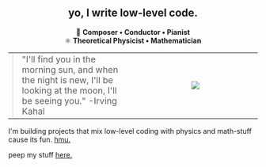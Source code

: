 <h2 align="center">yo, I write low-level code.</h2>

<p align="center">
🎼 <b>Composer • Conductor • Pianist</b><br>
⚛️ <b>Theoretical Physicist • Mathematician</b>
</p>

<table align="center" border="0" cellspacing="0" cellpadding="0" width="100%">
  <tr>
    <td align="left" valign="middle" width="50%">
      <blockquote style="margin:0; font-size:1.1em;">
        "I'll find you in the morning sun, and when the night is new, I'll be looking at the moon, I'll be seeing you." -Irving Kahal
      </blockquote>
    </td>
    <td align="center" valign="middle" width="50%">
        <img src="https://github-readme-stats.vercel.app/api/top-langs/?username=le-hachem&layout=compact&theme=transparent&hide_border=true" />
    </td>
  </tr>
</table>

I'm building projects that mix low-level coding with physics and math-stuff cause its fun. <a href="mailto:contact@hachem.cc">hmu.</a>

peep my stuff
<a href="https://e-z.bio/hachem" target="_blank">
  here.
</a>
